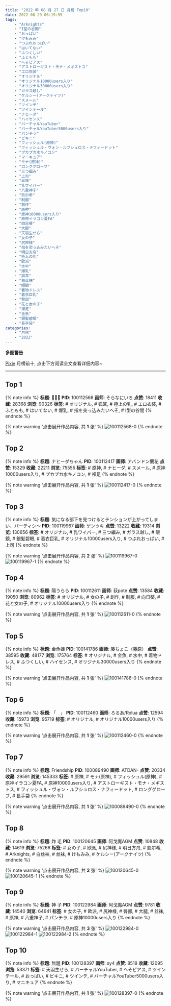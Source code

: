 ```yaml
---
title: "2022 年 08 月 27 日 月榜 Top10"
date: 2022-08-29 06:19:55
tags:
    - "Arknights"
    - "I型の谷間"
    - "おっぱい"
    - "けもみみ"
    - "つぶれおっぱい"
    - "はいてない"
    - "ふつくしい"
    - "ふともも"
    - "へそピアス"
    - "アストローギスト・モナ・メギストス"
    - "エロ衣装"
    - "オリジナル"
    - "オリジナル10000users入り"
    - "オリジナル30000users入り"
    - "ガラス越し"
    - "ケルシー(アークナイツ)"
    - "スメール"
    - "ツインテ"
    - "ツインテール"
    - "ナヒーダ"
    - "ハイセンス"
    - "バーチャルYouTuber"
    - "バーチャルYouTuber5000users入り"
    - "パンチラ"
    - "ビキニ"
    - "フィッシュル(原神)"
    - "フィッシュル・ヴォン・ルフシュロス・ナフィードット"
    - "プカプカ水キノコン"
    - "マニキュア"
    - "モナ(原神)"
    - "ロンググローブ"
    - "三つ編み"
    - "上司"
    - "丝袜"
    - "乳ワイパー"
    - "八重神子"
    - "凯尔希"
    - "制服"
    - "創作"
    - "原神"
    - "原神10000users入り"
    - "原神イラコン夏FA"
    - "向日葵"
    - "大腿"
    - "天羽生せら"
    - "女の子"
    - "尻神様"
    - "指を突っ込みたいへそ"
    - "明日方舟"
    - "極上の乳"
    - "欧派"
    - "水中"
    - "爆乳"
    - "狐耳"
    - "白丝袜"
    - "眼鏡"
    - "着物ドレス"
    - "着衣巨乳"
    - "臀部"
    - "花と女の子"
    - "裸足"
    - "金魚"
    - "銀髪碧眼"
    - "長手袋"
categories:
    - "月榜"
    - "2022"
---
```


<i class="fa fa-triangle-exclamation"></i>**多图警告**<i class="fa fa-triangle-exclamation"></i>

[Pixiv](https://www.pixiv.net/) 月榜前十, 点击下方阅读全文查看详细内容~

<!-- more -->

---

## Top 1

{% note info %}
**标题**: 🦊🦊🦊
**PID**: 100112568 **画师**: そらなにいろ
**点赞**: 18411 **收藏**: 28368 **浏览**: 90326
**标签**: # オリジナル, # 狐耳, # 極上の乳, # エロ衣装, # ふともも, # はいてない, # 爆乳, # 指を突っ込みたいへそ, # I型の谷間
{% endnote %}

{% note warning '点击展开作品内容, 共 **1** 张' %}
![100112568-0](https://i.pixiv.re/img-original/img/2022/07/31/00/01/39/100112568_p0.png)
{% endnote %}

## Top 2

{% note info %}
**标题**: ナヒーダちゃん
**PID**: 100112417 **画师**: アバンドン蘭花
**点赞**: 15329 **收藏**: 22211 **浏览**: 75555
**标签**: # 原神, # ナヒーダ, # スメール, # 原神10000users入り, # プカプカ水キノコン, # 裸足
{% endnote %}

{% note warning '点击展开作品内容, 共 **1** 张' %}
![100112417-0](https://i.pixiv.re/img-original/img/2022/07/31/00/00/24/100112417_p0.jpg)
{% endnote %}

## Top 3

{% note info %}
**标题**: 気になる部下を見つけるとテンションが上がってしまい、パーティシ～
**PID**: 100119967 **画师**: ゲンツキ
**点赞**: 13222 **收藏**: 19314 **浏览**: 130656
**标签**: # オリジナル, # 乳ワイパー, # 三つ編み, # ガラス越し, # 眼鏡, # 銀髪碧眼, # 着衣巨乳, # オリジナル10000users入り, # つぶれおっぱい, # 上司
{% endnote %}

{% note warning '点击展开作品内容, 共 **2** 张' %}
![100119967-0](https://i.pixiv.re/img-original/img/2022/07/31/09/00/01/100119967_p0.jpg)
![100119967-1](https://i.pixiv.re/img-original/img/2022/07/31/09/00/01/100119967_p1.jpg)
{% endnote %}

## Top 4

{% note info %}
**标题**: 陽うらら
**PID**: 100112611 **画师**: 荻pote
**点赞**: 13584 **收藏**: 19050 **浏览**: 80962
**标签**: # オリジナル, # 女の子, # 創作, # 制服, # 向日葵, # 花と女の子, # オリジナル10000users入り
{% endnote %}

{% note warning '点击展开作品内容, 共 **1** 张' %}
![100112611-0](https://i.pixiv.re/img-original/img/2022/07/31/00/02/07/100112611_p0.jpg)
{% endnote %}

## Top 5

{% note info %}
**标题**: 金魚姫
**PID**: 100141786 **画师**: 藤ちょこ（藤原）
**点赞**: 38595 **收藏**: 48177 **浏览**: 175764
**标签**: # オリジナル, # 金魚, # 水中, # 着物ドレス, # ふつくしい, # ハイセンス, # オリジナル30000users入り
{% endnote %}

{% note warning '点击展开作品内容, 共 **1** 张' %}
![100141786-0](https://i.pixiv.re/img-original/img/2022/08/01/00/03/38/100141786_p0.png)
{% endnote %}

## Top 6

{% note info %}
**标题**: 「　」
**PID**: 100112460 **画师**: ろるあ/Rolua
**点赞**: 12594 **收藏**: 15973 **浏览**: 95719
**标签**: # オリジナル, # オリジナル10000users入り
{% endnote %}

{% note warning '点击展开作品内容, 共 **1** 张' %}
![100112460-0](https://i.pixiv.re/img-original/img/2022/07/31/00/00/47/100112460_p0.jpg)
{% endnote %}

## Top 7

{% note info %}
**标题**: Friendship
**PID**: 100089490 **画师**: ATDAN-
**点赞**: 20334 **收藏**: 29591 **浏览**: 145333
**标签**: # 原神, # モナ(原神), # フィッシュル(原神), # 原神イラコン夏FA, # 原神10000users入り, # アストローギスト・モナ・メギストス, # フィッシュル・ヴォン・ルフシュロス・ナフィードット, # ロンググローブ, # 長手袋
{% endnote %}

{% note warning '点击展开作品内容, 共 **1** 张' %}
![100089490-0](https://i.pixiv.re/img-original/img/2022/07/30/14/13/13/100089490_p0.jpg)
{% endnote %}

## Top 8

{% note info %}
**标题**: 炸 毛
**PID**: 100120645 **画师**: 阿戈魔AGM
**点赞**: 10848 **收藏**: 14619 **浏览**: 75266
**标签**: # 女の子, # 欧派, # 尻神様, # 明日方舟, # 凯尔希, # Arknights, # 白丝袜, # 丝袜, # けもみみ, # ケルシー(アークナイツ)
{% endnote %}

{% note warning '点击展开作品内容, 共 **2** 张' %}
![100120645-0](https://i.pixiv.re/img-original/img/2022/07/31/09/53/01/100120645_p0.jpg)
![100120645-1](https://i.pixiv.re/img-original/img/2022/07/31/09/53/01/100120645_p1.jpg)
{% endnote %}

## Top 9

{% note info %}
**标题**: 神 子
**PID**: 100122984 **画师**: 阿戈魔AGM
**点赞**: 9781 **收藏**: 14540 **浏览**: 64641
**标签**: # 女の子, # 欧派, # 尻神様, # 臀部, # 大腿, # 丝袜, # 原神, # 八重神子, # パンチラ, # 原神10000users入り
{% endnote %}

{% note warning '点击展开作品内容, 共 **3** 张' %}
![100122984-0](https://i.pixiv.re/img-original/img/2022/07/31/12/16/40/100122984_p0.jpg)
![100122984-1](https://i.pixiv.re/img-original/img/2022/07/31/12/16/40/100122984_p1.jpg)
![100122984-2](https://i.pixiv.re/img-original/img/2022/07/31/12/16/40/100122984_p2.jpg)
{% endnote %}

## Top 10

{% note info %}
**标题**: 無題
**PID**: 100128397 **画师**: sy4
**点赞**: 8518 **收藏**: 12095 **浏览**: 53371
**标签**: # 天羽生せら, # バーチャルYouTuber, # へそピアス, # ツインテール, # おっぱい, # ビキニ, # ツインテ, # バーチャルYouTuber5000users入り, # マニキュア
{% endnote %}

{% note warning '点击展开作品内容, 共 **1** 张' %}
![100128397-0](https://i.pixiv.re/img-original/img/2022/07/31/16/41/11/100128397_p0.png)
{% endnote %}
